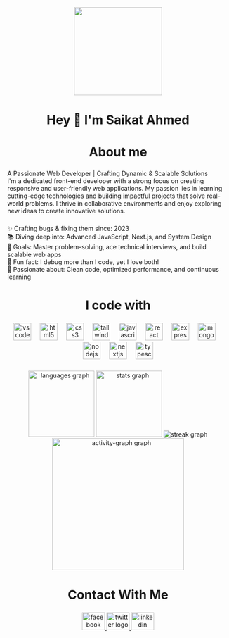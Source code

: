 <div align="center">
  <img height="200" src="https://media.licdn.com/dms/image/v2/D5616AQGKnw-SV2xUXQ/profile-displaybackgroundimage-shrink_350_1400/profile-displaybackgroundimage-shrink_350_1400/0/1738686252715?e=1744243200&v=beta&t=JVa7YYiCmOipNUxvFkceYE-R21_5dC5ZISMfR1I9194"  />
</div>

###

<h1 align="center">Hey 👋 I'm Saikat Ahmed</h1>

###

<h1 align="center">About me</h1>

###

<p align="left">A Passionate Web Developer | Crafting Dynamic & Scalable Solutions<br>I'm a dedicated front-end developer with a strong focus on creating responsive and user-friendly web applications. My passion lies in learning cutting-edge technologies and building impactful projects that solve real-world problems. I thrive in collaborative environments and enjoy exploring new ideas to create innovative solutions.</p>

###

<p align="left">✨ Crafting bugs & fixing them since: 2023<br>📚 Diving deep into: Advanced JavaScript, Next.js, and System Design<br>🎯 Goals: Master problem-solving, ace technical interviews, and build scalable web apps<br>🎲 Fun fact: I debug more than I code, yet I love both!<br>🚀 Passionate about: Clean code, optimized performance, and continuous learning</p>

###

<h1 align="center">I code with</h1>

###

<div align="center">
  <img src="https://cdn.jsdelivr.net/gh/devicons/devicon/icons/vscode/vscode-original.svg" height="40" alt="vscode logo"  />
  <img width="12" />
  <img src="https://cdn.jsdelivr.net/gh/devicons/devicon/icons/html5/html5-original.svg" height="40" alt="html5 logo"  />
  <img width="12" />
  <img src="https://cdn.jsdelivr.net/gh/devicons/devicon/icons/css3/css3-original.svg" height="40" alt="css3 logo"  />
  <img width="12" />
  <img src="https://cdn.jsdelivr.net/gh/devicons/devicon/icons/tailwindcss/tailwindcss-original-wordmark.svg" height="40" alt="tailwindcss logo"  />
  <img width="12" />
  <img src="https://cdn.jsdelivr.net/gh/devicons/devicon/icons/javascript/javascript-original.svg" height="40" alt="javascript logo"  />
  <img width="12" />
  <img src="https://cdn.jsdelivr.net/gh/devicons/devicon/icons/react/react-original.svg" height="40" alt="react logo"  />
  <img width="12" />
  <img src="https://cdn.jsdelivr.net/gh/devicons/devicon/icons/express/express-original.svg" height="40" alt="express logo"  />
  <img width="12" />
  <img src="https://cdn.jsdelivr.net/gh/devicons/devicon/icons/mongodb/mongodb-original.svg" height="40" alt="mongodb logo"  />
  <img width="12" />
  <img src="https://cdn.jsdelivr.net/gh/devicons/devicon/icons/nodejs/nodejs-original.svg" height="40" alt="nodejs logo"  />
  <img width="12" />
  <img src="https://cdn.jsdelivr.net/gh/devicons/devicon/icons/nextjs/nextjs-original.svg" height="40" alt="nextjs logo"  />
  <img width="12" />
  <img src="https://cdn.jsdelivr.net/gh/devicons/devicon/icons/typescript/typescript-original.svg" height="40" alt="typescript logo"  />
</div>

###

<div align="center">
</div>

###

<div align="center">
</div>

###

<div align="center">
  <img src="https://github-readme-stats.vercel.app/api/top-langs?username=SaikatAhmed78&locale=en&hide_title=false&layout=compact&card_width=320&langs_count=5&theme=react&hide_border=false&order=2" height="150" alt="languages graph"  />
  <img src="https://github-readme-stats.vercel.app/api?username=SaikatAhmed78&hide_title=false&hide_rank=false&show_icons=true&include_all_commits=true&count_private=true&disable_animations=false&theme=dracula&locale=en&hide_border=false&order=1" height="150" alt="stats graph"  />
  <img src="https://streak-stats.demolab.com?user=SaikatAhmed78&locale=en&mode=daily&theme=midnight-purple&hide_border=false&border_radius=4&order=3" height="" alt="streak graph"  />
  <img src="https://github-readme-activity-graph.vercel.app/graph?username=SaikatAhmed78&radius=16&theme=react&area=true&order=5" height="300" alt="activity-graph graph"  />
</div>

###

<h1 align="center">Contact With Me</h1>

###

<div align="center">
  <a href="https://www.facebook.com/groups/553302807731607/user/100089336925825" target="_blank">
    <img src="https://raw.githubusercontent.com/maurodesouza/profile-readme-generator/master/src/assets/icons/social/facebook/default.svg" width="52" height="40" alt="facebook logo"  />
  </a>
  <a href="https://x.com/ahm18110" target="_blank">
    <img src="https://raw.githubusercontent.com/maurodesouza/profile-readme-generator/master/src/assets/icons/social/twitter/default.svg" width="52" height="40" alt="twitter logo"  />
  </a>
  <a href="https://www.linkedin.com/in/shaikat-ahmed-86578632b/" target="_blank">
    <img src="https://raw.githubusercontent.com/maurodesouza/profile-readme-generator/master/src/assets/icons/social/linkedin/default.svg" width="52" height="40" alt="linkedin logo"  />
  </a>
</div>

###
